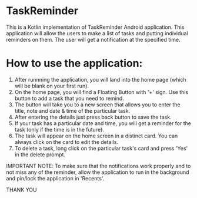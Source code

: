 # TaskReminder
This is a Kotlin implementation of TaskReminder Android application. This application will allow the users to make a list of tasks and putting individual reminders on them. The user will get a notification at the specified time.

# How to use the application:
1. After runnning the application, you will land into the home page (which will be blank on your first run).
2. On the home page, you will find a Floating Button with '+' sign. Use this button to add a task that you need to remind.
3. The button will take you to a new screen that allows you to enter the title, note and date & time of the particular task.
4. After entering the details just press back button to save the task.
5. If your task has a particular date and time, you will get a reminder for the task (only if the time is in the future).
6. The task will appear on the home screen in a distinct card. You can always click on the card to edit the details.
7. To delete a task, long click on the particular task's card and press 'Yes' in the delete prompt.

IMPORTANT NOTE: To make sure that the notifications work properly and to not miss any of the reminder, allow the application to run in the background and pin/lock the application in 'Recents'.

THANK YOU